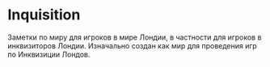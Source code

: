 # Inquisition

Заметки по миру для игроков в мире Лондии, в частности для игроков в инквизиторов Лондии. Изначально создан как мир для проведения игр по Инквизиции Лондов.
